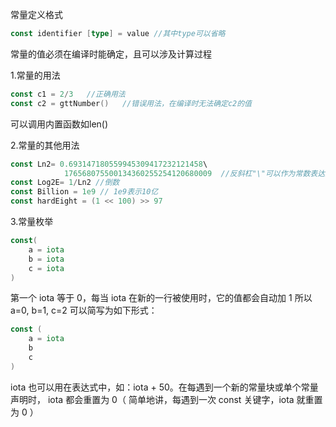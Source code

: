 常量定义格式
```go
const identifier [type] = value //其中type可以省略
```

常量的值必须在编译时能确定，且可以涉及计算过程

1.常量的用法
```go
const c1 = 2/3   //正确用法
const c2 = gttNumber()   //错误用法，在编译时无法确定c2的值
```
可以调用内置函数如len()

2.常量的其他用法
```go
const Ln2= 0.693147180559945309417232121458\
            176568075500134360255254120680009  //反斜杠"\"可以作为常数表达式的多行连接符
const Log2E= 1/Ln2 //倒数
const Billion = 1e9 // 1e9表示10亿
const hardEight = (1 << 100) >> 97
```

3.常量枚举
```go
const(
    a = iota
    b = iota
    c = iota
)
```
第一个 iota 等于 0，每当 iota 在新的一行被使用时，它的值都会自动加 1
所以 a=0, b=1, c=2 可以简写为如下形式：
```go
const (
    a = iota
    b
    c
)
```
iota 也可以用在表达式中，如：iota + 50。在每遇到一个新的常量块或单个常量声明时， iota 都会重置为 0（ 简单地讲，每遇到一次 const 关键字，iota 就重置为 0 ）
